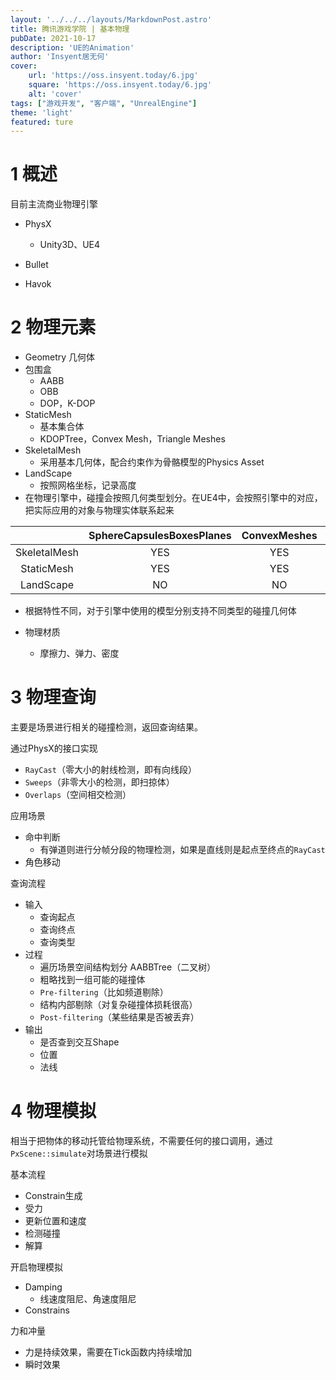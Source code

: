 ```yaml
---
layout: '../../../layouts/MarkdownPost.astro'
title: 腾讯游戏学院 | 基本物理
pubDate: 2021-10-17
description: 'UE的Animation'
author: 'Insyent居无何'
cover:
    url: 'https://oss.insyent.today/6.jpg'
    square: 'https://oss.insyent.today/6.jpg'
    alt: 'cover'
tags: ["游戏开发", "客户端", "UnrealEngine"]
theme: 'light'
featured: ture
---
```


# 1 概述

目前主流商业物理引擎

- PhysX
  - Unity3D、UE4

- Bullet
- Havok

# 2 物理元素

- Geometry 几何体
- 包围盒
  - AABB
  - OBB
  - DOP，K-DOP
- StaticMesh
  - 基本集合体
  - KDOPTree，Convex Mesh，Triangle Meshes
- SkeletalMesh
  - 采用基本几何体，配合约束作为骨骼模型的Physics Asset
- LandScape
  - 按照网格坐标，记录高度
- 在物理引擎中，碰撞会按照几何类型划分。在UE4中，会按照引擎中的对应，把实际应用的对象与物理实体联系起来

|              | SphereCapsulesBoxesPlanes | ConvexMeshes | TriangleMeshes | HeightFields |
| :----------: | :-----------------------: | :----------: | :------------: | :----------: |
| SkeletalMesh |            YES            |     YES      |       NO       |      NO      |
|  StaticMesh  |            YES            |     YES      |      YES       |      NO      |
|  LandScape   |            NO             |      NO      |      YES       |     YES      |

- 根据特性不同，对于引擎中使用的模型分别支持不同类型的碰撞几何体

- 物理材质
  - 摩擦力、弹力、密度

# 3 物理查询

主要是场景进行相关的碰撞检测，返回查询结果。

通过PhysX的接口实现

- `RayCast`（零大小的射线检测，即有向线段）
- `Sweeps`（非零大小的检测，即扫掠体）
- `Overlaps`（空间相交检测）

应用场景

- 命中判断
  - 有弹道则进行分帧分段的物理检测，如果是直线则是起点至终点的`RayCast`	
- 角色移动

查询流程

- 输入
  - 查询起点
  - 查询终点
  - 查询类型
- 过程
  - 遍历场景空间结构划分 AABBTree（二叉树）
  - 粗略找到一组可能的碰撞体
  - `Pre-filtering`（比如频道剔除）
  - 结构内部剔除（对复杂碰撞体损耗很高）
  - `Post-filtering`（某些结果是否被丢弃）
- 输出
  - 是否查到交互Shape
  - 位置
  - 法线

# 4 物理模拟

相当于把物体的移动托管给物理系统，不需要任何的接口调用，通过`PxScene::simulate`对场景进行模拟

基本流程

- Constrain生成
- 受力
- 更新位置和速度
- 检测碰撞
- 解算

开启物理模拟

- Damping
  - 线速度阻尼、角速度阻尼
- Constrains

力和冲量

- 力是持续效果，需要在Tick函数内持续增加
- 瞬时效果
